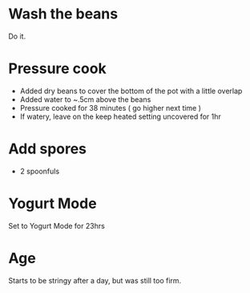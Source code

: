 # Wash the beans
Do it.
# Pressure cook
* Added dry beans to cover the bottom of the pot with a little overlap
* Added water to ~.5cm above the beans
* Pressure cooked for 38 minutes ( go higher next time )
* If watery, leave on the keep heated setting uncovered for 1hr
# Add spores
* 2 spoonfuls
# Yogurt Mode
Set to Yogurt Mode for 23hrs
# Age
Starts to be stringy after a day, but was still too firm. 
